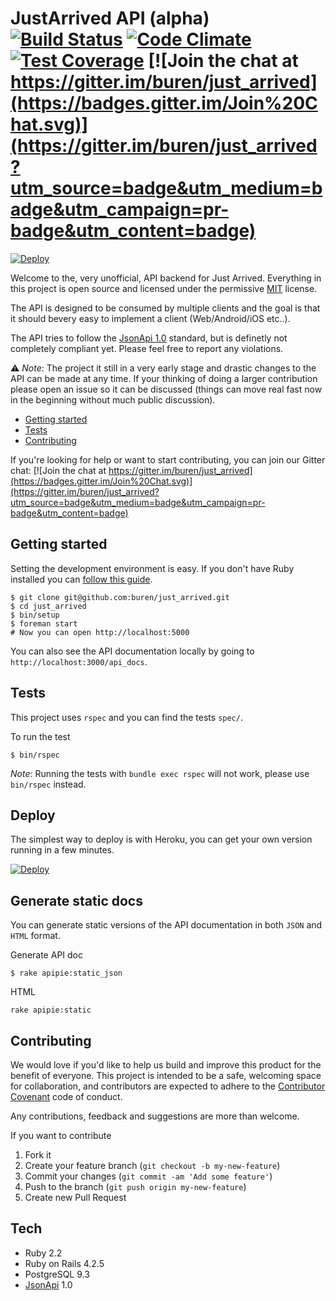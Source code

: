 # JustArrived API (alpha) [![Build Status](https://travis-ci.org/buren/just_arrived.svg?branch=master)](https://travis-ci.org/buren/just_arrived) [![Code Climate](https://codeclimate.com/github/buren/just_arrived/badges/gpa.svg)](https://codeclimate.com/github/buren/just_arrived) [![Test Coverage](https://codeclimate.com/github/buren/just_arrived/badges/coverage.svg)](https://codeclimate.com/github/buren/just_arrived/coverage) [![Join the chat at https://gitter.im/buren/just_arrived](https://badges.gitter.im/Join%20Chat.svg)](https://gitter.im/buren/just_arrived?utm_source=badge&utm_medium=badge&utm_campaign=pr-badge&utm_content=badge)

[![Deploy](https://www.herokucdn.com/deploy/button.svg)](https://heroku.com/deploy?template=https://github.com/buren/just_arrived)

Welcome to the, very unofficial, API backend for Just Arrived. Everything in this
project is open source and licensed under the permissive [MIT](LICENSE.txt) license.

The API is designed to be consumed by multiple clients and the goal is that it should bevery easy to implement a client (Web/Android/iOS etc..).

The API tries to follow the [JsonApi 1.0](http://jsonapi.org/) standard, but is definetly not completely compliant yet. Please feel free to report any violations.

:warning: _Note_: The project it still in a very early stage and drastic changes to the API can be made at any time. If your thinking of doing a larger contribution please open an issue so it can be discussed (things can move real fast now in the beginning without much public discussion).


* [Getting started](#getting-started)
* [Tests](#tests)
* [Contributing](#contributing)

If you're looking for help or want to start contributing, you can join our Gitter chat:  [![Join the chat at https://gitter.im/buren/just_arrived](https://badges.gitter.im/Join%20Chat.svg)](https://gitter.im/buren/just_arrived?utm_source=badge&utm_medium=badge&utm_campaign=pr-badge&utm_content=badge)

## Getting started

Setting the development environment is easy. If you don't have Ruby installed you can [follow this guide](https://github.com/rbenv/ruby-build).

```
$ git clone git@github.com:buren/just_arrived.git
$ cd just_arrived
$ bin/setup
$ foreman start
# Now you can open http://localhost:5000
```

You can also see the API documentation locally by going to `http://localhost:3000/api_docs`.

## Tests

This project uses `rspec` and you can find the tests `spec/`.

To run the test

```
$ bin/rspec
```

_Note_: Running the tests with `bundle exec rspec` will not work, please use `bin/rspec` instead.

## Deploy

The simplest way to deploy is with Heroku, you can get your own version running in a few minutes.

[![Deploy](https://www.herokucdn.com/deploy/button.svg)](https://heroku.com/deploy?template=https://github.com/buren/just_arrived)

## Generate static docs

You can generate static versions of the API documentation in both `JSON` and `HTML` format.

Generate API doc
```
$ rake apipie:static_json
```

HTML
```
rake apipie:static
```

## Contributing

We would love if you'd like to help us build and improve this product for the
benefit of everyone. This project is intended to be a safe, welcoming space for collaboration, and contributors are expected to adhere to the [Contributor Covenant](http://contributor-covenant.org/) code of conduct.

Any contributions, feedback and suggestions are more than welcome.

If you want to contribute

1. Fork it
2. Create your feature branch (`git checkout -b my-new-feature`)
3. Commit your changes (`git commit -am 'Add some feature'`)
4. Push to the branch (`git push origin my-new-feature`)
5. Create new Pull Request

## Tech

* Ruby 2.2
* Ruby on Rails 4.2.5
* PostgreSQL 9.3
* [JsonApi](http://jsonapi.org/) 1.0

